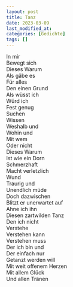 ```yaml
---
layout: post
title: Tanz
date: 2023-03-09
last_modified_at:
categories: [Gedichte]
tags: []
---
```


In mir  
Bewegt sich  
Dieses Warum  
Als gäbe es  
Für alles  
Den einen Grund  
Als wüsst ich  
Würd ich  
Fest genug  
Suchen  
Wissen  
Weshalb und  
Wohin und  
Mit wem  
Oder nicht  
Dieses Warum  
Ist wie ein Dorn  
Schmerzhaft  
Macht verletzlich  
Wund  
Traurig und  
Unendlich müde  
Doch dazwischen  
Blitzt er unerwartet auf  
Ahne ich ihn  
Diesen zartwilden Tanz  
Den ich nicht  
Verstehe  
Verstehen kann  
Verstehen muss  
Der ich bin und  
Der einfach nur  
Getanzt werden will  
Mit weit offenem Herzen  
Mit allem Glück  
Und allen Tränen